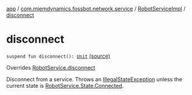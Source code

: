 [app](../../index.md) / [com.miemdynamics.fossbot.network.service](../index.md) / [RobotServiceImpl](index.md) / [disconnect](./disconnect.md)

# disconnect

`suspend fun disconnect(): `[`Unit`](https://kotlinlang.org/api/latest/jvm/stdlib/kotlin/-unit/index.html) [(source)](https://github.com/binyot/fossbot/tree/master/app/src/main/java/com/miemdynamics/fossbot/network/service/RobotServiceImpl.kt#L55)

Overrides [RobotService.disconnect](../-robot-service/disconnect.md)

Disconnect from a service.
Throws an [IllegalStateException](https://kotlinlang.org/api/latest/jvm/stdlib/kotlin/-illegal-state-exception/index.html) unless the current state is [RobotService.State.Connected](../-robot-service/-state/-connected/index.md).

